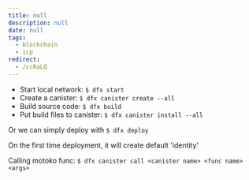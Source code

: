 ```yaml
---
title: null
description: null
date: null
tags:
  - blockchain
  - icp
redirect:
  - /ccRaLQ
---
```


- Start local network: `$ dfx start`
- Create a canister: `$ dfx canister create --all`
- Build source code: `$ dfx build`
- Put build files to canister: `$ dfx canister install --all`

Or we can simply deploy with `$ dfx deploy`

On the first time deployment, it will create default 'identity'

Calling motoko func: `$ dfx canister call <canister name> <func name> <args>`
